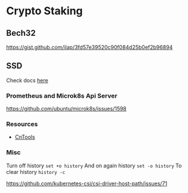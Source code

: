 # Crypto Staking



## Bech32

https://gist.github.com/ilap/3fd57e39520c90f084d25b0ef2b96894

## SSD

Check docs [here](/SSD.md)

### Prometheus and Microk8s Api Server

https://github.com/ubuntu/microk8s/issues/1598

### Resources

* [CnTools](https://cardano-community.github.io/guild-operators/#/)

### Misc

Turn off history `set +o history`
And on again history `set -o history`
To clear history `history -c`

https://github.com/kubernetes-csi/csi-driver-host-path/issues/71
